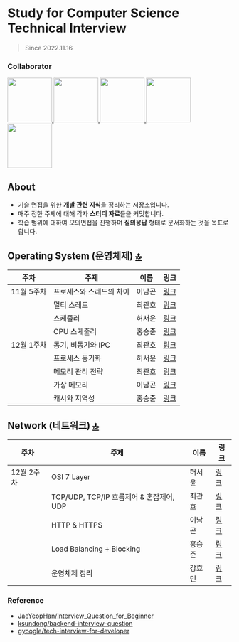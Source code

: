 # Study for Computer Science Technical Interview
> Since 2022.11.16

### Collaborator
<p>
<a href="https://github.com/ng-lee">
  <img src="https://github.com/ng-lee.png" width="100">
</a>
<a href="https://github.com/dev-choee">
  <img src="https://github.com/dev-choee.png" width="100">
</a>
<a href="https://github.com/seoyoon130">
  <img src="https://github.com/seoyoon130.png" width="100">
</a>
<a href="https://github.com/SeungJun">
  <img src="https://github.com/SeungJun.png" width="100">
</a>
<a href="https://github.com/mango51">
  <img src="https://github.com/mango51.png" width="100">
</a>
</p>

## About
- 기술 면접을 위한 **개발 관련 지식**을 정리하는 저장소입니다.
- 매주 정한 주제에 대해 각자 **스터디 자료**들을 커밋합니다.
- 학습 범위에 대하여 모의면접을 진행하며 **질의응답** 형태로 문서화하는 것을 목표로 합니다.

## Operating System (운영체제) [🔝](#about)

|주차|주제|이름|링크|
|------|---|-----|------|
|11월 5주차|프로세스와 스레드의 차이|이남곤|[링크](https://ng-lee.github.io/os/process-vs-thread/)|
||멀티 스레드|최관호|[링크](https://www.notion.so/dev-choee/8de763f96fd84fff8fe9fba4c8e8c41a)|
||스케줄러|허서윤|[링크](https://wool-peace-c5d.notion.site/9d81e74eeb0b4c9db025298f9b97e10e)|
||CPU 스케줄러|홍승준|[링크](https://velog.io/@seungjun/%EC%9A%B4%EC%98%81%EC%B2%B4%EC%A0%9C-CPU-%EC%8A%A4%EC%BC%80%EC%A4%84%EB%A7%81)|
|12월 1주차|동기, 비동기와 IPC|최관호|[링크](https://www.notion.so/dev-choee/IPC-cdb1634650c44502bc008f93b6f104c2)|
||프로세스 동기화|허서윤|[링크](https://wool-peace-c5d.notion.site/e254f173ec954f7f84f585a228283160)|
||메모리 관리 전략|최관호|[링크](https://dev-choee.notion.site/d7eb0746bb094e42977f247481da42eb)|
||가상 메모리|이남곤|[링크](https://ng-lee.github.io/os/virtual-memory/)|
||캐시와 지역성|홍승준|[링크](https://velog.io/@seungjun/%EC%9A%B4%EC%98%81%EC%B2%B4%EC%A0%9C-%EC%BA%90%EC%8B%9C%EC%9D%98-%EC%A7%80%EC%97%AD%EC%84%B1)|

## Network (네트워크) [🔝](#about)
|주차|주제|이름|링크|
|------|---|-----|------|
|12월 2주차|OSI 7 Layer|허서윤|[링크](https://wool-peace-c5d.notion.site/OSI-7-Layer-557cc02f26da4e6f86e449f6bc4d362e)|
||TCP/UDP, TCP/IP 흐름제어 & 혼잡제어, UDP|최관호|[링크](https://www.notion.so/dev-choee/TCP-IP-UDP-0a0e28ed567f48d3adaffbadb2255958)|
||HTTP & HTTPS |이남곤|[링크](https://ng-lee.github.io/network/http-vs-https/)|
||Load Balancing + Blocking |홍승준|[링크](https://velog.io/@seungjun/%EB%84%A4%ED%8A%B8%EC%9B%8C%ED%81%AC-%EB%A1%9C%EB%93%9C-%EB%B0%B8%EB%9F%B0%EC%8B%B1Load-Balancing)|
||운영체제 정리|강효민|[링크](https://www.notion.so/7ccf70e2abd941bf9ee44c7a5dc0d217)|

### Reference
- [JaeYeopHan/Interview_Question_for_Beginner](https://github.com/JaeYeopHan/Interview_Question_for_Beginner)
- [ksundong/backend-interview-question](https://github.com/ksundong/backend-interview-question)
- [gyoogle/tech-interview-for-developer](https://github.com/gyoogle/tech-interview-for-developer)
